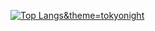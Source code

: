 [![Top Langs](https://github-readme-stats.vercel.app/api/top-langs/?username=Ryosan846538)&theme=tokyonight](https://github.com/anuraghazra/github-readme-stats)
